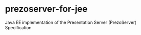 prezoserver-for-jee
===================

Java EE implementation of the Presentation Server (PrezoServer) Specification
